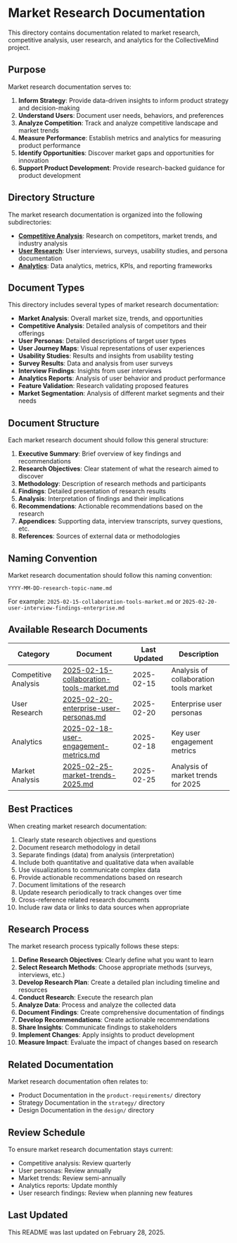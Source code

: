 # Market Research Documentation

This directory contains documentation related to market research, competitive analysis, user research, and analytics for the CollectiveMind project.

## Purpose

Market research documentation serves to:

1. **Inform Strategy**: Provide data-driven insights to inform product strategy and decision-making
2. **Understand Users**: Document user needs, behaviors, and preferences
3. **Analyze Competition**: Track and analyze competitive landscape and market trends
4. **Measure Performance**: Establish metrics and analytics for measuring product performance
5. **Identify Opportunities**: Discover market gaps and opportunities for innovation
6. **Support Product Development**: Provide research-backed guidance for product development

## Directory Structure

The market research documentation is organized into the following subdirectories:

- **[Competitive Analysis](./competitive-analysis/)**: Research on competitors, market trends, and industry analysis
- **[User Research](./user-research/)**: User interviews, surveys, usability studies, and persona documentation
- **[Analytics](./analytics/)**: Data analytics, metrics, KPIs, and reporting frameworks

## Document Types

This directory includes several types of market research documentation:

- **Market Analysis**: Overall market size, trends, and opportunities
- **Competitive Analysis**: Detailed analysis of competitors and their offerings
- **User Personas**: Detailed descriptions of target user types
- **User Journey Maps**: Visual representations of user experiences
- **Usability Studies**: Results and insights from usability testing
- **Survey Results**: Data and analysis from user surveys
- **Interview Findings**: Insights from user interviews
- **Analytics Reports**: Analysis of user behavior and product performance
- **Feature Validation**: Research validating proposed features
- **Market Segmentation**: Analysis of different market segments and their needs

## Document Structure

Each market research document should follow this general structure:

1. **Executive Summary**: Brief overview of key findings and recommendations
2. **Research Objectives**: Clear statement of what the research aimed to discover
3. **Methodology**: Description of research methods and participants
4. **Findings**: Detailed presentation of research results
5. **Analysis**: Interpretation of findings and their implications
6. **Recommendations**: Actionable recommendations based on the research
7. **Appendices**: Supporting data, interview transcripts, survey questions, etc.
8. **References**: Sources of external data or methodologies

## Naming Convention

Market research documentation should follow this naming convention:

```
YYYY-MM-DD-research-topic-name.md
```

For example: `2025-02-15-collaboration-tools-market.md` or `2025-02-20-user-interview-findings-enterprise.md`

## Available Research Documents

| Category | Document | Last Updated | Description |
|----------|----------|-------------|------------|
| Competitive Analysis | [2025-02-15-collaboration-tools-market.md](./competitive-analysis/2025-02-15-collaboration-tools-market.md) | 2025-02-15 | Analysis of collaboration tools market |
| User Research | [2025-02-20-enterprise-user-personas.md](./user-research/2025-02-20-enterprise-user-personas.md) | 2025-02-20 | Enterprise user personas |
| Analytics | [2025-02-18-user-engagement-metrics.md](./analytics/2025-02-18-user-engagement-metrics.md) | 2025-02-18 | Key user engagement metrics |
| Market Analysis | [2025-02-25-market-trends-2025.md](./competitive-analysis/2025-02-25-market-trends-2025.md) | 2025-02-25 | Analysis of market trends for 2025 |

## Best Practices

When creating market research documentation:

1. Clearly state research objectives and questions
2. Document research methodology in detail
3. Separate findings (data) from analysis (interpretation)
4. Include both quantitative and qualitative data when available
5. Use visualizations to communicate complex data
6. Provide actionable recommendations based on research
7. Document limitations of the research
8. Update research periodically to track changes over time
9. Cross-reference related research documents
10. Include raw data or links to data sources when appropriate

## Research Process

The market research process typically follows these steps:

1. **Define Research Objectives**: Clearly define what you want to learn
2. **Select Research Methods**: Choose appropriate methods (surveys, interviews, etc.)
3. **Develop Research Plan**: Create a detailed plan including timeline and resources
4. **Conduct Research**: Execute the research plan
5. **Analyze Data**: Process and analyze the collected data
6. **Document Findings**: Create comprehensive documentation of findings
7. **Develop Recommendations**: Create actionable recommendations
8. **Share Insights**: Communicate findings to stakeholders
9. **Implement Changes**: Apply insights to product development
10. **Measure Impact**: Evaluate the impact of changes based on research

## Related Documentation

Market research documentation often relates to:
- Product Documentation in the `product-requirements/` directory
- Strategy Documentation in the `strategy/` directory
- Design Documentation in the `design/` directory

## Review Schedule

To ensure market research documentation stays current:

- Competitive analysis: Review quarterly
- User personas: Review annually
- Market trends: Review semi-annually
- Analytics reports: Update monthly
- User research findings: Review when planning new features

## Last Updated

This README was last updated on February 28, 2025. 